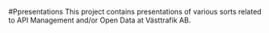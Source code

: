 #Ppresentations
This project contains presentations of various sorts related to API Management and/or Open Data at Västtrafik AB.
